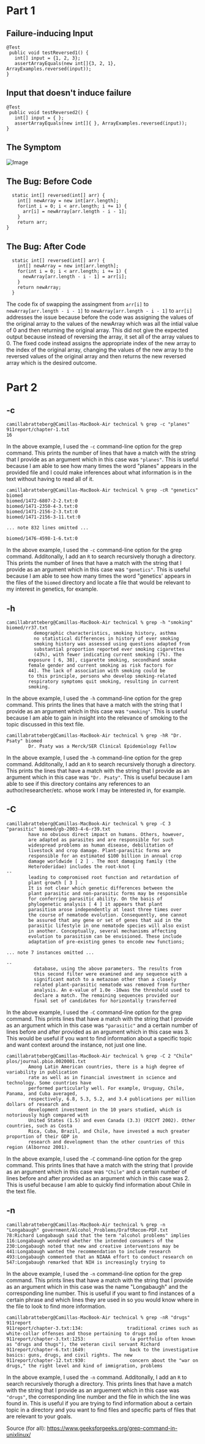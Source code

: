# Part 1
## Failure-inducing Input
```
@Test
 public void testReversed1() {
   int[] input = {1, 2, 3};
   assertArrayEquals(new int[]{3, 2, 1}, ArrayExamples.reversed(input));
}
```
## Input that doesn't induce failure
```
@Test
 public void testReversed2() {
   int[] input = { };
   assertArrayEquals(new int[]{ }, ArrayExamples.reversed(input));
}
```
## The Symptom
![Image](lab3_symptom.png)
## The Bug: Before Code
```
  static int[] reversed(int[] arr) {
    int[] newArray = new int[arr.length];
    for(int i = 0; i < arr.length; i += 1) {
      arr[i] = newArray[arr.length - i - 1];
    }
    return arr;
}
```
## The Bug: After Code
```
  static int[] reversed(int[] arr) {
    int[] newArray = new int[arr.length];
    for(int i = 0; i < arr.length; i += 1) {
      newArray[arr.length - i - 1] = arr[i];
    }
    return newArray;
  }
```
The code fix of swapping the assingment from `arr[i]` to `newArray[arr.length - i - 1]` to `newArray[arr.length - i - 1]` to `arr[i]` addresses the issue because before the code was assigning the values of the original array to the values of the newArray which was all the intial value of 0 and then returning the original array. This did not give the expected output because instead of reversing the array, it set all of the array values to 0. The fixed code instead assigns the appropriate index of the new array to the index of the original array, changing the values of the new array to the reversed values of the original array and then returns the new reversed array which is the desired outcome.
# Part 2
## -c
```
camillabratteberg@Camillas-MacBook-Air technical % grep -c "planes" 911report/chapter-1.txt
16
```
In the above example, I used the `-c` command-line option for the grep command. This prints the number of lines that have a match with the string that I provide as an argument which in this case was `"planes"`. This is useful because I am able to see how many times the word "planes" appears in the provided file and I could make inferences about what information is in the text without having to read all of it.
```
camillabratteberg@Camillas-MacBook-Air technical % grep -cR "genetics" biomed
biomed/1472-6807-2-2.txt:0
biomed/1471-2350-4-3.txt:0
biomed/1471-2156-2-3.txt:0
biomed/1471-2156-3-11.txt:0

... note 832 lines omitted ...

biomed/1476-4598-1-6.txt:0
```
In the above example, I used the `-c` command-line option for the grep command. Additonally, I add an `R` to search recursively thorugh a directory. This prints the number of lines that have a match with the string that I provide as an argument which in this case was `"genetics"`. This is useful because I am able to see how many times the word "genetics' appears in the files of the `biomed` directory and locate a file that would be relevant to my interest in genetics, for example. 
## -h
```
camillabratteberg@Camillas-MacBook-Air technical % grep -h "smoking" biomed/rr37.txt
          demographic characteristics, smoking history, asthma
          no statistical differences in history of ever smoking
          smoking history was assessed using questions adapted from
          substantial proportion reported ever smoking cigarettes
          (43%), with fewer indicating current smoking (7%). The
        exposure [ 6, 38], cigarette smoking, secondhand smoke
        female gender and current smoking as risk factors for
        44]. The lack of association with smoking could be
        to this principle, persons who develop smoking-related
        respiratory symptoms quit smoking, resulting in current
        smoking.
```
In the above example, I used the `-h` command-line option for the grep command. This prints the lines that have a match with the string that I provide as an argument which in this case was `"smoking"`. This is useful because I am able to gain in insight into the relevance of smoking to the topic discussed in this text file. 
```
camillabratteberg@Camillas-MacBook-Air technical % grep -hR "Dr. Psaty" biomed
        Dr. Psaty was a Merck/SER Clinical Epidemiology Fellow
```
In the above example, I used the `-h` command-line option for the grep command. Additonally, I add an `R` to search recursively thorugh a directory. This prints the lines that have a match with the string that I provide as an argument which in this case was `"Dr. Psaty"`. This is useful because I am able to see if this directory contains any references to an author/researcher/etc. whose work I may be interested in, for example.
## -C
```
camillabratteberg@Camillas-MacBook-Air technical % grep -C 3 "parasitic" biomed/gb-2003-4-6-r39.txt
        have no obvious direct impact on humans. Others, however,
        are adapted as parasites and are responsible for such
        widespread problems as human disease, debilitation of
        livestock and crop damage. Plant-parasitic forms are
        responsible for an estimated $100 billion in annual crop
        damage worldwide [ 2 ] . The most damaging family (the
        Heteroderidae) includes the root-knot ( 
--
        leading to compromised root function and retardation of
        plant growth [ 3 ] .
        It is not clear which genetic differences between the
        plant parasitic and non-parasitic forms may be responsible
        for conferring parasitic ability. On the basis of
        phylogenetic analysis [ 4 ] it appears that plant
        parasitism arose independently at least three times over
        the course of nematode evolution. Consequently, one cannot
        be assured that any gene or set of genes that aid in the
        parasitic lifestyle in one nematode species will also exist
        in another. Conceptually, several mechanisms affecting
        evolution to parasitism can be envisioned. These include
        adaptation of pre-existing genes to encode new functions;

... note 7 instances omitted ...

--
          database, using the above parameters. The results from
          this second filter were examined and any sequence with a
          significant match to a metazoan other than a closely
          related plant-parasitic nematode was removed from further
          analysis. An e-value of 1.0e -10was the threshold used to
          declare a match. The remaining sequences provided our
          final set of candidates for horizontally transferred
```
In the above example, I used the `-C` command-line option for the grep command. This prints lines that have a match with the string that I provide as an argument which in this case was `"parasitic"` and a certain number of lines before and after provided as an argument which in this case was 3. This would be useful if you want to find information about a specific topic and want context around the instance, not just one line.
```
camillabratteberg@Camillas-MacBook-Air technical % grep -C 2 "Chile" plos/journal.pbio.0020001.txt
        Among Latin American countries, there is a high degree of variability in publication
        rate as well as in financial investment in science and technology. Some countries have
        performed particularly well. For example, Uruguay, Chile, Panama, and Cuba averaged,
        respectively, 6.8, 5.3, 5.2, and 3.4 publications per million dollars of research and
        development investment in the 10 years studied, which is notoriously high compared with
        United States (1.5) and even Canada (3.3) (RICYT 2002). Other countries, such as Costa
        Rica, Cuba, Brazil, and Chile, have invested a much greater proportion of their GDP in
        research and development than the other countries of this region (Albornoz 2001).
```
In the above example, I used the `-C` command-line option for the grep command. This prints lines that have a match with the string that I provide as an argument which in this case was `"Chile"` and a certain number of lines before and after provided as an argument which in this case was 2. This is useful because I am able to quickly find information about Chile in the text file. 

## -n
```
camillabratteberg@Camillas-MacBook-Air technical % grep -n "Longabaugh" government/Alcohol_Problems/DraftRecom-PDF.txt
78:Richard Longabaugh said that the term "alcohol problems" implies
116:Longabaugh wondered whether the intended consumers of the
230:Longabaugh noted that new and creative interventions may be
441:Longabaugh wanted the recommendation to include research
493:Longabaugh commented that an NIAAA effort to conduct research on
547:Longabaugh remarked that NIH is increasingly trying to
```
In the above example, I used the `-n` command-line option for the grep command. This prints lines that have a match with the string that I provide as an argument which in this case was the name "Longabaugh" and the corresponding line number. This is useful if you want to find instances of a certain phrase and which lines they are used in so you would know where in the file to look to find more information.
```
camillabratteberg@Camillas-MacBook-Air technical % grep -nR "drugs" 911report
911report/chapter-3.txt:134:                traditional crimes such as white-collar offenses and those pertaining to drugs and
911report/chapter-3.txt:1253:                (a portfolio often known as "drugs and thugs"), the veteran civil servant Richard
911report/chapter-6.txt:1649:                back to the investigative basics: guns, drugs, and civil rights. The new
911report/chapter-12.txt:930:                concern about the "war on drugs," the right level and kind of immigration, problems
```
In the above example, I used the `-n` command. Additonally, I add an `R` to search recursively thorugh a directory. This prints lines that have a match with the string that I provide as an arguement which in this case was `"drugs"`, the corresponding line number and the file in which the line was found in. This is useful if you are trying to find information about a certain topic in a directory and you want to find files and specific parts of files that are relevant to your goals.

Source (for all): https://www.geeksforgeeks.org/grep-command-in-unixlinux/

